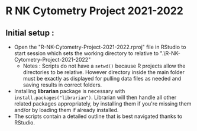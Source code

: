 # R NK Cytometry Project 2021-2022

## Initial setup :
* Open the "R-NK-Cytometry-Project-2021-2022.rproj" file in RStudio to start session which sets the working directory to relative to ".\R-NK-Cytometry-Project-2021-2022"
  * Notes : Scripts do not have a `setwd()` because R projects allow the directories to be relative. However directory inside the main folder must be exactly as displayed for pulling data files as needed and saving results in correct folders.
* Installing **librarian** package is necessary with `install.packages("librarian")`. Librarian will then handle all other related packages appropriately, by installing them if you're missing them and/or by loading them if already installed.
* The scripts contain a detailed outline that is best navigated thanks to RStudio.
